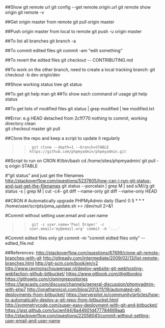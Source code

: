 ##Show git remote url
    git config --get remote.origin.url
    git remote show origin
    git remote -v

##Get origin master from remote
    git pull origin master

##Push origin master from local to remote
    git push -u origin master

##To list all branches
    git branch -a


##To commit edited files 
	git commit -am "edit something"
	
##To revert the edited files
    git checkout -- CONTRIBUTING.md

##To work on the other branch, need to create a local tracking branch:
    git checkout -b dev origin/dev

##Show working status tree
    git status

##To get git help
    man git
##To show each command of usage
    git help status
		
##To get lists of modified files
	git status | grep modified | tee modified.txt
	
##Error: e.g HEAD detached from 2c1f770
	nothing to commit, working directory clean	
	git checkout master
	git pull	

##Clone the repo and keep a script to update it regularly
>
>>		git clone --depth=1 --branch=STABLE https://github.com/phpmyadmin/phpmyadmin.git

##Script to run on CRON
	#!/bin/bash
	cd /home/sites/phpmyadmin/
	git pull -q origin STABLE

#“git status” and just get the filenames
	http://stackoverflow.com/questions/5237605/how-can-i-run-git-status-and-just-get-the-filenames
	git status --porcelain | grep M | sed s/M//g
	git status -s | grep M | cut -c4-
	git diff --name-only
	git diff --name-only HEAD
	
##CRON
		# Automatically upgrade PHPMyAdmin daily (5am)
		0 5 * * * /home/user/scripts/pma_update.sh >> /dev/null 2>&1
		
#Commit without setting user.email and user.name
>
>>		git -c user.name='Paul Draper' -c user.email='my@email.org' commit -m '...'

#Commit edited files only
        git commit -m "commit eidted files only" -- edited_file.md

##References:
	http://stackoverflow.com/questions/67699/clone-all-remote-branches-with-git
	http://gitready.com/intermediate/2009/02/13/list-remote-branches.html
	http://git-scm.com/book/en/v2
	http://www.raymonschouwenaar.nl/deploy-website-git-webhosting-webfaction-github-bitbucket/
	https://www.gitbook.com/@gitbookio
	https://githowto.com/cloningrepositories
	https://laracasts.com/discuss/channels/general-discussion/phpmyadmin-with-php7
	http://jonathannicol.com/blog/2013/11/19/automated-git-deployments-from-bitbucket/
	https://serverpilot.io/community/articles/how-to-automatically-deploy-a-git-repo-from-bitbucket.html
	http://symmetrycode.com/super-easy-deployment-with-git-and-bitbucket/
	https://gist.github.com/lucien144/6a44601d477784669aab
	http://stackoverflow.com/questions/22058041/commit-without-setting-user-email-and-user-name

